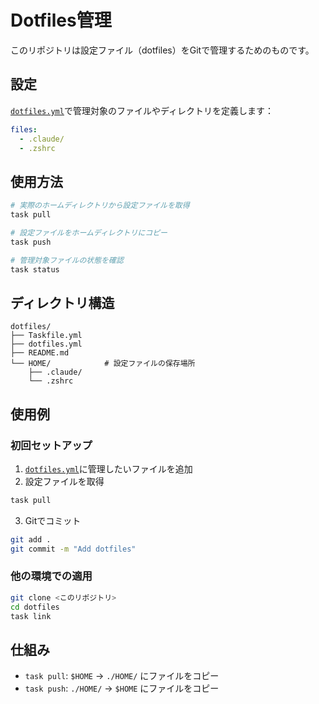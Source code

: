 # Dotfiles管理

このリポジトリは設定ファイル（dotfiles）をGitで管理するためのものです。

## 設定

[`dotfiles.yml`](dotfiles.yml:1)で管理対象のファイルやディレクトリを定義します：

```yaml
files:
  - .claude/
  - .zshrc
```

## 使用方法

```bash
# 実際のホームディレクトリから設定ファイルを取得
task pull

# 設定ファイルをホームディレクトリにコピー
task push

# 管理対象ファイルの状態を確認
task status
```

## ディレクトリ構造

```
dotfiles/
├── Taskfile.yml
├── dotfiles.yml
├── README.md
└── HOME/            # 設定ファイルの保存場所
    ├── .claude/
    └── .zshrc
```

## 使用例

### 初回セットアップ

1. [`dotfiles.yml`](dotfiles.yml:1)に管理したいファイルを追加
2. 設定ファイルを取得
```bash
task pull
```
3. Gitでコミット
```bash
git add .
git commit -m "Add dotfiles"
```

### 他の環境での適用

```bash
git clone <このリポジトリ>
cd dotfiles
task link
```

## 仕組み

- `task pull`: `$HOME` → `./HOME/` にファイルをコピー
- `task push`: `./HOME/` → `$HOME` にファイルをコピー  
